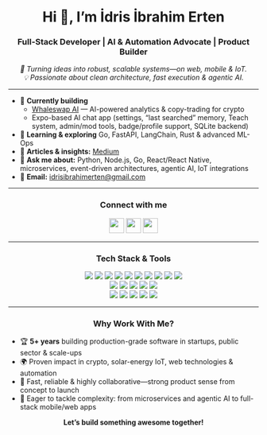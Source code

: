 <h1 align="center">Hi 👋, I’m İdris İbrahim Erten</h1>
<h3 align="center">Full-Stack Developer | AI & Automation Advocate | Product Builder</h3>

<p align="center">
  <em>
    🚀 Turning ideas into robust, scalable systems—on web, mobile & IoT.<br>
    💡 Passionate about clean architecture, fast execution & agentic AI.
  </em>
</p>

---

- 🔭 **Currently building**  
  - [Whaleswap AI](https://whaleswap.ai) — AI-powered analytics & copy-trading for crypto  
  - Expo-based AI chat app (settings, “last searched” memory, Teach system, admin/mod tools, badge/profile support, SQLite backend)  
- 🌱 **Learning & exploring** Go, FastAPI, LangChain, Rust & advanced ML-Ops  
- 📝 **Articles & insights:** [Medium](https://medium.com/@idrisibrahimerten)  
- 💬 **Ask me about:** Python, Node.js, Go, React/React Native, microservices, event-driven architectures, agentic AI, IoT integrations  
- 📧 **Email:** idrisibrahimerten@gmail.com  

---

<h3 align="center">Connect with me</h3>
<p align="center">
  <a href="https://linkedin.com/in/idrisibrahimerten" target="_blank"><img src="https://img.shields.io/badge/LinkedIn-blue?logo=linkedin" height="30"/></a>
  <a href="https://medium.com/@idrisibrahimerten" target="_blank"><img src="https://img.shields.io/badge/Medium-black?logo=medium" height="30"/></a>
  <a href="https://www.youtube.com/@yazlmcininargeofisi" target="_blank"><img src="https://img.shields.io/badge/YouTube-red?logo=youtube" height="30"/></a>
</p>

---

<h3 align="center">Tech Stack & Tools</h3>
<p align="center">
  <img src="https://img.shields.io/badge/Python-3776AB?logo=python&logoColor=white&style=for-the-badge"/>
  <img src="https://img.shields.io/badge/FastAPI-009688?logo=fastapi&logoColor=white&style=for-the-badge"/>
  <img src="https://img.shields.io/badge/Go-00ADD8?logo=go&logoColor=white&style=for-the-badge"/>
  <img src="https://img.shields.io/badge/Node.js-339933?logo=node.js&logoColor=white&style=for-the-badge"/>
  <img src="https://img.shields.io/badge/TypeScript-3178C6?logo=typescript&logoColor=white&style=for-the-badge"/>
  <img src="https://img.shields.io/badge/React-20232A?logo=react&logoColor=61DAFB&style=for-the-badge"/>
  <img src="https://img.shields.io/badge/React%20Native-61DAFB?logo=react&logoColor=black&style=for-the-badge"/>
  <img src="https://img.shields.io/badge/Expo-1B1F23?logo=expo&logoColor=white&style=for-the-badge"/>
  <img src="https://img.shields.io/badge/Next.js-000000?logo=next.js&logoColor=white&style=for-the-badge"/>
  <img src="https://img.shields.io/badge/TailwindCSS-06B6D4?logo=tailwindcss&logoColor=white&style=for-the-badge"/>
  <br/>
  <img src="https://img.shields.io/badge/PostgreSQL-4169E1?logo=postgresql&logoColor=white&style=for-the-badge"/>
  <img src="https://img.shields.io/badge/MongoDB-47A248?logo=mongodb&logoColor=white&style=for-the-badge"/>
  <img src="https://img.shields.io/badge/Redis-DC382D?logo=redis&logoColor=white&style=for-the-badge"/>
  <img src="https://img.shields.io/badge/Kafka-231F20?logo=apachekafka&logoColor=white&style=for-the-badge"/>
  <img src="https://img.shields.io/badge/RabbitMQ-FF6600?logo=rabbitmq&logoColor=white&style=for-the-badge"/>
  <br/>
  <img src="https://img.shields.io/badge/Docker-2496ED?logo=docker&logoColor=white&style=for-the-badge"/>
  <img src="https://img.shields.io/badge/Kubernetes-326CE5?logo=kubernetes&logoColor=white&style=for-the-badge"/>
  <img src="https://img.shields.io/badge/AWS-232F3E?logo=amazonaws&logoColor=white&style=for-the-badge"/>
  <img src="https://img.shields.io/badge/GCP-4285F4?logo=googlecloud&logoColor=white&style=for-the-badge"/>
  <img src="https://img.shields.io/badge/Linux-FCC624?logo=linux&logoColor=black&style=for-the-badge"/>
</p>

---

<h3 align="center">Why Work With Me?</h3>

- 🏆 **5+ years** building production-grade software in startups, public sector & scale-ups  
- 🌍 Proven impact in crypto, solar-energy IoT, web technologies & automation 
- 🤝 Fast, reliable & highly collaborative—strong product sense from concept to launch  
- 🚀 Eager to tackle complexity: from microservices and agentic AI to full-stack mobile/web apps  

<p align="center">
  <b>Let’s build something awesome together!</b>
</p>
